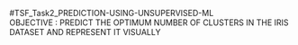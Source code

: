 #TSF_Task2_PREDICTION-USING-UNSUPERVISED-ML
<br>OBJECTIVE : PREDICT THE OPTIMUM NUMBER OF CLUSTERS IN THE IRIS DATASET AND REPRESENT IT VISUALLY
